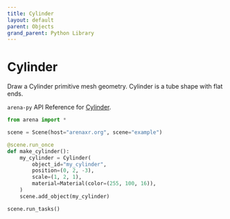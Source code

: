 ```yaml
---
title: Cylinder
layout: default
parent: Objects
grand_parent: Python Library
---
```


# Cylinder

Draw a Cylinder primitive mesh geometry. Cylinder is a tube shape with flat ends.

`arena-py` API Reference for [Cylinder](/content/python-api/objects/cylinder).

```python
from arena import *

scene = Scene(host="arenaxr.org", scene="example")

@scene.run_once
def make_cylinder():
    my_cylinder = Cylinder(
        object_id="my_cylinder",
        position=(0, 2, -3),
        scale=(1, 2, 1),
        material=Material(color=(255, 100, 16)),
    )
    scene.add_object(my_cylinder)

scene.run_tasks()
```
